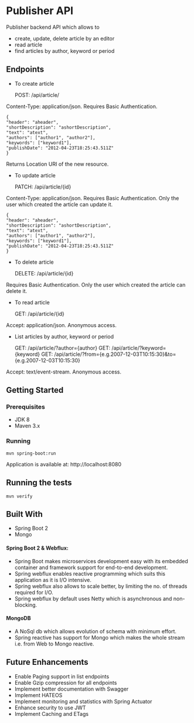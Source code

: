 # Publisher API

Publisher backend API which allows to
* create, update, delete article by an editor
* read article
* find articles by author, keyword or period

## Endpoints

* To create article 

	POST: /api/article/

Content-Type: application/json. Requires Basic Authentication.

```
{
"header": "aheader",
"shortDescription": "ashortDescription",
"text": "atext",
"authors": ["author1", "author2"],
"keywords": ["keyword1"],
"publishDate": "2012-04-23T18:25:43.511Z"
}
```

Returns Location URI of the new resource.

* To update article 

	PATCH: /api/article/{id}

Content-Type: application/json. Requires Basic Authentication. Only the user which created the article can update it.

```
{
"header": "aheader",
"shortDescription": "ashortDescription",
"text": "atext",
"authors": ["author1", "author2"],
"keywords": ["keyword1"],
"publishDate": "2012-04-23T18:25:43.511Z"
}
```

* To delete article 

	DELETE: /api/article/{id}

Requires Basic Authentication. Only the user which created the article can delete it.

* To read article 

	GET: /api/article/{id}

Accept: application/json. Anonymous access.

* List articles by author, keyword or period

	GET: /api/article/?author={author}
	GET: /api/article/?keyword={keyword}
	GET: /api/article/?from={e.g.2007-12-03T10:15:30}&to={e.g.2007-12-03T10:15:30}

Accept: text/event-stream. Anonymous access.

## Getting Started


### Prerequisites

* JDK 8
* Maven 3.x

### Running

	mvn spring-boot:run

Application is available at: http://localhost:8080

## Running the tests

	mvn verify
	
## Built With
* Spring Boot 2
* Mongo

#### Spring Boot 2 & Webflux: 
* Spring Boot makes microservices development easy with its embedded container and framework support for end-to-end development. 
* Spring webflux enables reactive programming which suits this application as it is I/O intensive.
* Spring webflux also allows to scale better, by limiting the no. of threads required for I/O.
* Spring webflux by default uses Netty which is asynchronous and non-blocking.

#### MongoDB
* A NoSql db which allows evolution of schema with minimum effort.
* Spring reactive has support for Mongo which makes the whole stream i.e. from Web to Mongo  reactive.

## Future Enhancements
* Enable Paging support in list endpoints
* Enable Gzip compression for all endpoints
* Implement better documentation with Swagger
* Implement HATEOS
* Implement monitoring and statistics with Spring Actuator
* Enhance security to use JWT
* Implement Caching and ETags

